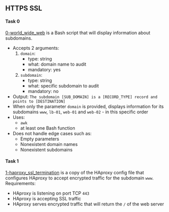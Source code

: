 ## HTTPS SSL

#### Task 0
[0-world_wide_web](0-world_wide_web) is a Bash script that will display information about subdomains.
- Accepts 2 arguments:
	1. `domain`:
		- type: string
		- what: domain name to audit
		- mandatory: yes
	2. `subdomain`:
		- type: string
		- what: specific subdomain to audit
		- mandatory: no
- Output: `The subdomain [SUB_DOMAIN] is a [RECORD_TYPE] record and points to [DESTINATION]`
- When only the parameter `domain` is provided, displays information for its subdomains `www`, `lb-01`, `web-01` and `web-02` - in this specific order
- Uses:
	- `awk`
	- at least one Bash function
- Does not handle edge cases such as:
	- Empty parameters
	- Nonexistent domain names
	- Nonexistent subdomains

#### Task 1
[1-haproxy_ssl_termination](1-haproxy_ssl_termination) is a copy of the HAproxy config file that configures HAproxy to accept encrypted traffic for the subdomain `www`.
Requirements:
- HAproxy is listening on port TCP `443`
- HAproxy is accepting SSL traffic
- HAproxy serves encrypted traffic that will return the `/` of the web server
